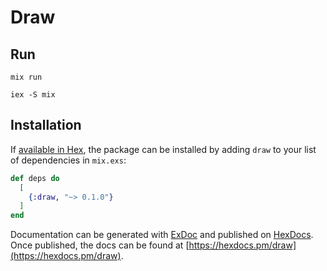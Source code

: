 # Draw

## Run 
    mix run

    iex -S mix

## Installation

If [available in Hex](https://hex.pm/docs/publish), the package can be installed
by adding `draw` to your list of dependencies in `mix.exs`:

```elixir
def deps do
  [
    {:draw, "~> 0.1.0"}
  ]
end
```

Documentation can be generated with [ExDoc](https://github.com/elixir-lang/ex_doc)
and published on [HexDocs](https://hexdocs.pm). Once published, the docs can
be found at [https://hexdocs.pm/draw](https://hexdocs.pm/draw).

